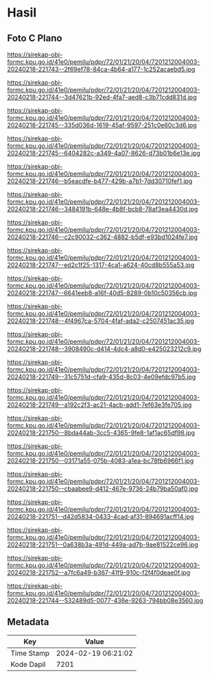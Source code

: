 # Hasil

## Foto C Plano

https://sirekap-obj-formc.kpu.go.id/41e0/pemilu/pdpr/72/01/21/20/04/7201212004003-20240218-221743--2f69ef78-84ca-4b64-a177-1c252acaebd5.jpg

https://sirekap-obj-formc.kpu.go.id/41e0/pemilu/pdpr/72/01/21/20/04/7201212004003-20240218-221744--3d47621b-92ed-4fa7-aed8-c3b71cdd831d.jpg

https://sirekap-obj-formc.kpu.go.id/41e0/pemilu/pdpr/72/01/21/20/04/7201212004003-20240218-221745--335d036d-1619-45af-9597-251c0e60c3d6.jpg

https://sirekap-obj-formc.kpu.go.id/41e0/pemilu/pdpr/72/01/21/20/04/7201212004003-20240218-221745--6404282c-a349-4a07-8626-d73b01b6e13e.jpg

https://sirekap-obj-formc.kpu.go.id/41e0/pemilu/pdpr/72/01/21/20/04/7201212004003-20240218-221746--b5eacdfe-b477-429b-a7b1-7dd30710fef1.jpg

https://sirekap-obj-formc.kpu.go.id/41e0/pemilu/pdpr/72/01/21/20/04/7201212004003-20240218-221746--3484191b-648e-4b8f-bcb8-78af3ea4430d.jpg

https://sirekap-obj-formc.kpu.go.id/41e0/pemilu/pdpr/72/01/21/20/04/7201212004003-20240218-221746--c2c90032-c362-4882-b5df-e93bd1024fe7.jpg

https://sirekap-obj-formc.kpu.go.id/41e0/pemilu/pdpr/72/01/21/20/04/7201212004003-20240218-221747--ed2c1f25-1317-4ca1-a624-40cd8b555a53.jpg

https://sirekap-obj-formc.kpu.go.id/41e0/pemilu/pdpr/72/01/21/20/04/7201212004003-20240218-221747--6641eeb8-a16f-40d5-8289-0b10c50356cb.jpg

https://sirekap-obj-formc.kpu.go.id/41e0/pemilu/pdpr/72/01/21/20/04/7201212004003-20240218-221748--4f4967ca-5704-4faf-ada2-c2507451ac35.jpg

https://sirekap-obj-formc.kpu.go.id/41e0/pemilu/pdpr/72/01/21/20/04/7201212004003-20240218-221748--3908490c-d414-4dc4-a8d0-e425023212c9.jpg

https://sirekap-obj-formc.kpu.go.id/41e0/pemilu/pdpr/72/01/21/20/04/7201212004003-20240218-221749--31c5751d-cfa9-435d-8c03-4e09efdc97b5.jpg

https://sirekap-obj-formc.kpu.go.id/41e0/pemilu/pdpr/72/01/21/20/04/7201212004003-20240218-221749--a192c2f3-ac21-4acb-add1-7ef63e3fe705.jpg

https://sirekap-obj-formc.kpu.go.id/41e0/pemilu/pdpr/72/01/21/20/04/7201212004003-20240218-221750--8bda44ab-3cc5-4365-9fe8-1af1ac65df98.jpg

https://sirekap-obj-formc.kpu.go.id/41e0/pemilu/pdpr/72/01/21/20/04/7201212004003-20240218-221750--03171a55-075b-4083-a1ea-bc78fb6966f1.jpg

https://sirekap-obj-formc.kpu.go.id/41e0/pemilu/pdpr/72/01/21/20/04/7201212004003-20240218-221750--cbaabee9-d412-467e-9736-24b79ba50af0.jpg

https://sirekap-obj-formc.kpu.go.id/41e0/pemilu/pdpr/72/01/21/20/04/7201212004003-20240218-221751--d42d5834-0433-4cad-af31-894691acff14.jpg

https://sirekap-obj-formc.kpu.go.id/41e0/pemilu/pdpr/72/01/21/20/04/7201212004003-20240218-221751--0a638b3a-491d-449a-ad7b-9ae81522ce96.jpg

https://sirekap-obj-formc.kpu.go.id/41e0/pemilu/pdpr/72/01/21/20/04/7201212004003-20240218-221752--a7fc6a49-b367-41f9-910c-f2f4f0deae0f.jpg

https://sirekap-obj-formc.kpu.go.id/41e0/pemilu/pdpr/72/01/21/20/04/7201212004003-20240218-221744--532489d5-0077-436e-9263-794bb08e3560.jpg


## Metadata

| Key        | Value               |
| ---------- | ------------------- |
| Time Stamp | 2024-02-19 06:21:02 |
| Kode Dapil | 7201                |



